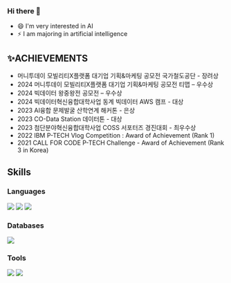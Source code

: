 ### Hi there 👋


- 😄 I'm very interested in AI 
- ⚡ I am majoring in artificial intelligence

## ✨ACHIEVEMENTS
- 머니투데이 모빌리티X플랫폼 대기업 기획&마케팅 공모전 국가철도공단 - 장려상
- 2024 머니투데이 모빌리티X플랫폼 대기업 기획&마케팅 공모전 티맵 – 우수상
- 2024 빅데이터 왕중왕전 공모전 – 우수상
- 2024 빅데이터혁신융합대학사업 동계 빅데이터 AWS 캠프 - 대상
- 2023 AI융합 문제발굴 산학연계 해커톤 - 은상
- 2023 CO-Data Station 데이터톤 - 대상
- 2023 첨단분야혁신융합대학사업 COSS 서포터즈 경진대회 - 최우수상
- 2022 IBM P-TECH Vlog Competition : Award of Achievement (Rank 1)
- 2021 CALL FOR CODE P-TECH Challenge - Award of Achievement (Rank 3 in Korea)

## Skills
### Languages
<span><img src="https://img.shields.io/badge/Python-339933?style=flat&logo=Python&logoColor=white" /></span>
<span><img src="https://img.shields.io/badge/Java-007396?style=flat&logo=OpenJDK&logoColor=white" /></span>
<span><img src="https://img.shields.io/badge/C-yellow?style=flat&logo=C&logoColor=white" /></span>
<!-- <span><img src="https://img.shields.io/badge/TypeScript-3178C6?style=flat&logo=TypeScript&logoColor=white" /></span> -->

### Databases
<span><img src="https://img.shields.io/badge/Oracle-F80000?style=flat&logo=Oracle&logoColor=white" /></span>

### Tools
<span><img src="https://img.shields.io/badge/Visual Studio Code-007ACC?style=flat&logo=Visual Studio Code&logoColor=white" /></span>
<span><img src="https://img.shields.io/badge/Eclipse IDE-2C2255?style=flat&logo=Eclipse IDE&logoColor=white" /></span>
